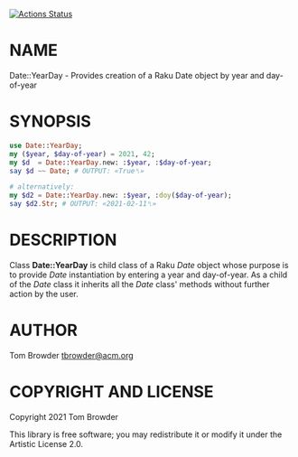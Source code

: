 [![Actions Status](https://github.com/tbrowder/Date-YearDay/workflows/test/badge.svg)](https://github.com/tbrowder/Date-YearDay/actions)

NAME
====

Date::YearDay - Provides creation of a Raku Date object by year and day-of-year

SYNOPSIS
========

```raku
use Date::YearDay;
my ($year, $day-of-year) = 2021, 42;
my $d  = Date::YearDay.new: :$year, :$day-of-year;
say $d ~~ Date; # OUTPUT: «True␤»

# alternatively:
my $d2 = Date::YearDay.new: :$year, :doy($day-of-year);
say $d2.Str; # OUTPUT: «2021-02-11␤»
```

DESCRIPTION
===========

Class **Date::YearDay** is child class of a Raku *Date* object whose purpose is to provide *Date* instantiation by entering a year and day-of-year. As a child of the *Date* class it inherits all the *Date* class' methods without further action by the user.

AUTHOR
======

Tom Browder <tbrowder@acm.org>

COPYRIGHT AND LICENSE
=====================

Copyright 2021 Tom Browder

This library is free software; you may redistribute it or modify it under the Artistic License 2.0.


